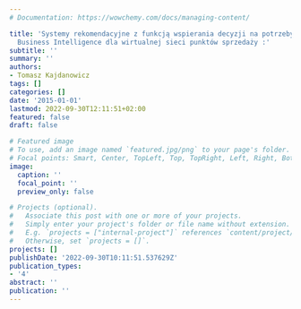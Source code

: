 ```yaml
---
# Documentation: https://wowchemy.com/docs/managing-content/

title: 'Systemy rekomendacyjne z funkcją wspierania decyzji na potrzeby narzędzia
  Business Intelligence dla wirtualnej sieci punktów sprzedaży :'
subtitle: ''
summary: ''
authors:
- Tomasz Kajdanowicz
tags: []
categories: []
date: '2015-01-01'
lastmod: 2022-09-30T12:11:51+02:00
featured: false
draft: false

# Featured image
# To use, add an image named `featured.jpg/png` to your page's folder.
# Focal points: Smart, Center, TopLeft, Top, TopRight, Left, Right, BottomLeft, Bottom, BottomRight.
image:
  caption: ''
  focal_point: ''
  preview_only: false

# Projects (optional).
#   Associate this post with one or more of your projects.
#   Simply enter your project's folder or file name without extension.
#   E.g. `projects = ["internal-project"]` references `content/project/deep-learning/index.md`.
#   Otherwise, set `projects = []`.
projects: []
publishDate: '2022-09-30T10:11:51.537629Z'
publication_types:
- '4'
abstract: ''
publication: ''
---
```

